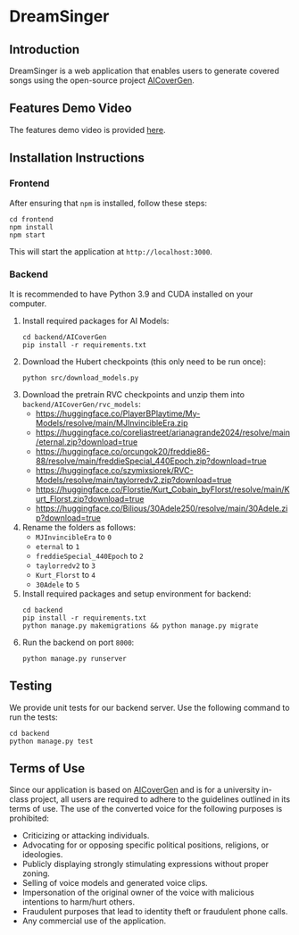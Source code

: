 # DreamSinger

## Introduction

DreamSinger is a web application that enables users to generate covered songs using the open-source project [AICoverGen](https://github.com/SociallyIneptWeeb/AICoverGen).

## Features Demo Video

The features demo video is provided [here](https://drive.google.com/file/d/1J9O2HuokkDFKqkp9WnPjT7rKUYb5Cona/view?usp=drive_link).

## Installation Instructions

### Frontend
After ensuring that `npm` is installed, follow these steps:
```
cd frontend
npm install
npm start
```
This will start the application at `http://localhost:3000`.

### Backend
It is recommended to have Python 3.9 and CUDA installed on your computer.
1.  Install required packages for AI Models:
    ```
    cd backend/AICoverGen
    pip install -r requirements.txt
    ```
2. Download the Hubert checkpoints (this only need to be run once):
    ```
    python src/download_models.py
    ```
3. Download the pretrain RVC checkpoints and unzip them into `backend/AICoverGen/rvc_models`:
    - https://huggingface.co/PlayerBPlaytime/My-Models/resolve/main/MJInvincibleEra.zip
    - https://huggingface.co/coreliastreet/arianagrande2024/resolve/main/eternal.zip?download=true
    - https://huggingface.co/orcungok20/freddie86-88/resolve/main/freddieSpecial_440Epoch.zip?download=true
    - https://huggingface.co/szymixsiorek/RVC-Models/resolve/main/taylorredv2.zip?download=true
    - https://huggingface.co/Florstie/Kurt_Cobain_byFlorst/resolve/main/Kurt_Florst.zip?download=true
    - https://huggingface.co/Bilious/30Adele250/resolve/main/30Adele.zip?download=true
4. Rename the folders as follows:
    - `MJInvincibleEra` to `0`
    - `eternal` to `1`
    - `freddieSpecial_440Epoch` to `2`
    - `taylorredv2` to `3`
    - `Kurt_Florst` to `4`
    - `30Adele` to `5`
5. Install required packages and setup environment for backend:
    ```
    cd backend
    pip install -r requirements.txt
    python manage.py makemigrations && python manage.py migrate
    ```
6. Run the backend on port `8000`:
    ```
    python manage.py runserver
    ```

## Testing
We provide unit tests for our backend server. Use the following command to run the tests:
```
cd backend
python manage.py test
```

## Terms of Use
Since our application is based on [AICoverGen](https://github.com/SociallyIneptWeeb/AICoverGen) and is for a university in-class project, all users are required to adhere to the guidelines outlined in its terms of use. The use of the converted voice for the following purposes is prohibited:
- Criticizing or attacking individuals.
- Advocating for or opposing specific political positions, religions, or ideologies.
- Publicly displaying strongly stimulating expressions without proper zoning.
- Selling of voice models and generated voice clips.
- Impersonation of the original owner of the voice with malicious intentions to harm/hurt others.
- Fraudulent purposes that lead to identity theft or fraudulent phone calls.
- Any commercial use of the application.